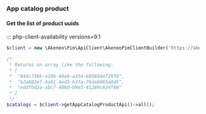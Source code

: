 ### App catalog product


#### Get the list of product uuids
::: php-client-availability versions=9.1

```php
$client = new \Akeneo\Pim\ApiClient\AkeneoPimClientBuilder('https://akeneo.com/')->buildAuthenticatedByPassword('client_id', 'secret', 'admin', 'admin');

/*
 * Returns an array like the following:
 * [
 *  "844c736b-a19b-48a6-a354-6056044729f0",
 *  "b2a683ef-4a91-4ed3-b3fa-76dab065a8d5",
 *  "eddfbd2a-abc7-488d-b9e3-41289c824f80"
 * ]
 */
$catalogs = $client->getAppCatalogProductApi()->all();
```
